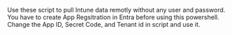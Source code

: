Use these script to pull Intune data remotly without any user and password.
You have to create App Regsitration in Entra before using this powershell.
Change the App ID, Secret Code, and Tenant id in script and use it.

